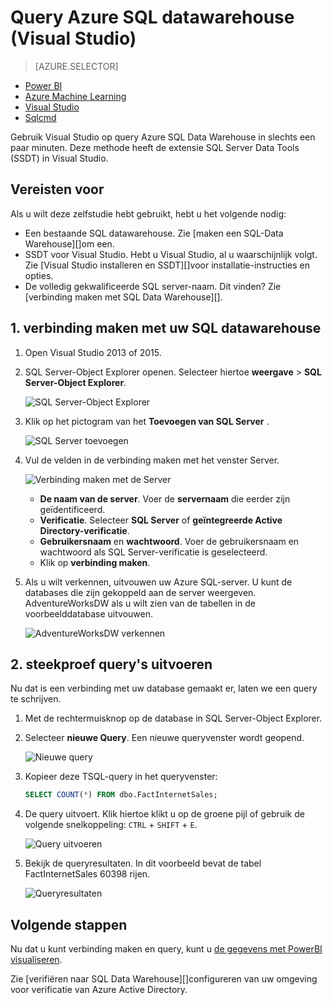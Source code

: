 <properties
   pageTitle="Query Azure SQL datawarehouse (Visual Studio) | Microsoft Azure"
   description="Query SQL datawarehouse met Visual Studio."
   services="sql-data-warehouse"
   documentationCenter="NA"
   authors="sonyam"
   manager="barbkess"
   editor=""/>

<tags
   ms.service="sql-data-warehouse"
   ms.devlang="NA"
   ms.topic="get-started-article"
   ms.tgt_pltfrm="NA"
   ms.workload="data-services"
   ms.date="06/16/2016"
   ms.author="sonyama;barbkess"/>

# <a name="query-azure-sql-data-warehouse-visual-studio"></a>Query Azure SQL datawarehouse (Visual Studio)

> [AZURE.SELECTOR]
- [Power BI](sql-data-warehouse-get-started-visualize-with-power-bi.md)
- [Azure Machine Learning](sql-data-warehouse-get-started-analyze-with-azure-machine-learning.md)
- [Visual Studio](sql-data-warehouse-query-visual-studio.md)
- [Sqlcmd](sql-data-warehouse-get-started-connect-sqlcmd.md) 

Gebruik Visual Studio op query Azure SQL Data Warehouse in slechts een paar minuten. Deze methode heeft de extensie SQL Server Data Tools (SSDT) in Visual Studio. 

## <a name="prerequisites"></a>Vereisten voor

Als u wilt deze zelfstudie hebt gebruikt, hebt u het volgende nodig:

+ Een bestaande SQL datawarehouse. Zie [maken een SQL-Data Warehouse][]om een.
+ SSDT voor Visual Studio. Hebt u Visual Studio, al u waarschijnlijk volgt. Zie [Visual Studio installeren en SSDT][]voor installatie-instructies en opties.
+ De volledig gekwalificeerde SQL server-naam. Dit vinden? Zie [verbinding maken met SQL Data Warehouse][].

## <a name="1-connect-to-your-sql-data-warehouse"></a>1. verbinding maken met uw SQL datawarehouse

1. Open Visual Studio 2013 of 2015.
2. SQL Server-Object Explorer openen. Selecteer hiertoe **weergave** > **SQL Server-Object Explorer**.

    ![SQL Server-Object Explorer][1]

3. Klik op het pictogram van het **Toevoegen van SQL Server** .

    ![SQL Server toevoegen][2]

4. Vul de velden in de verbinding maken met het venster Server.

    ![Verbinding maken met de Server][3]

    - **De naam van de server**. Voer de **servernaam** die eerder zijn geïdentificeerd.
    - **Verificatie**. Selecteer **SQL Server** of **geïntegreerde Active Directory-verificatie**.
    - **Gebruikersnaam** en **wachtwoord**. Voer de gebruikersnaam en wachtwoord als SQL Server-verificatie is geselecteerd.
    - Klik op **verbinding maken**.

5. Als u wilt verkennen, uitvouwen uw Azure SQL-server. U kunt de databases die zijn gekoppeld aan de server weergeven. AdventureWorksDW als u wilt zien van de tabellen in de voorbeelddatabase uitvouwen.

    ![AdventureWorksDW verkennen][4]

## <a name="2-run-a-sample-query"></a>2. steekproef query's uitvoeren

Nu dat is een verbinding met uw database gemaakt er, laten we een query te schrijven.

1. Met de rechtermuisknop op de database in SQL Server-Object Explorer.

2. Selecteer **nieuwe Query**. Een nieuwe queryvenster wordt geopend.

    ![Nieuwe query][5]

3. Kopieer deze TSQL-query in het queryvenster:

    ```sql
    SELECT COUNT(*) FROM dbo.FactInternetSales;
    ```

4. De query uitvoert. Klik hiertoe klikt u op de groene pijl of gebruik de volgende snelkoppeling: `CTRL` + `SHIFT` + `E`.

    ![Query uitvoeren][6]

5. Bekijk de queryresultaten. In dit voorbeeld bevat de tabel FactInternetSales 60398 rijen.

    ![Queryresultaten][7]

## <a name="next-steps"></a>Volgende stappen

Nu dat u kunt verbinding maken en query, kunt u [de gegevens met PowerBI visualiseren][].

Zie [verifiëren naar SQL Data Warehouse][]configureren van uw omgeving voor verificatie van Azure Active Directory.

<!--Arcticles-->
[Verbinding maken met SQL datawarehouse]: sql-data-warehouse-connect-overview.md
[Een SQL-datawarehouse maken]: sql-data-warehouse-get-started-provision.md
[Installatie van Visual Studio en SSDT]: sql-data-warehouse-install-visual-studio.md
[Verifiëren naar SQL datawarehouse]: sql-data-warehouse-authentication.md
[de gegevens met PowerBI visualiseren]: sql-data-warehouse-get-started-visualize-with-power-bi.md  

<!--Other-->
[Azure portal]: https://portal.azure.com

<!--Image references-->

[1]: media/sql-data-warehouse-query-visual-studio/open-ssdt.png
[2]: media/sql-data-warehouse-query-visual-studio/add-server.png
[3]: media/sql-data-warehouse-query-visual-studio/connection-dialog.png
[4]: media/sql-data-warehouse-query-visual-studio/explore-sample.png
[5]: media/sql-data-warehouse-query-visual-studio/new-query2.png
[6]: media/sql-data-warehouse-query-visual-studio/run-query.png
[7]: media/sql-data-warehouse-query-visual-studio/query-results.png
